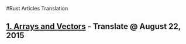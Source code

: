 #Rust Articles Translation
## [1. Arrays and Vectors](https://github.com/ScottHuangZL/Rust-Articles-Translation/blob/master/Arrays%20and%20Vectors%20-%20Chinese.md "1.Arrays and Vectors")  - Translate @ August 22, 2015